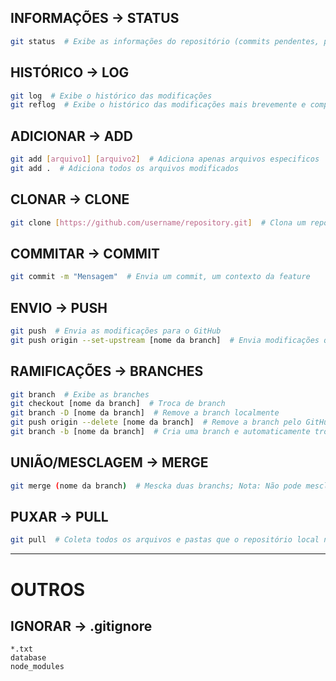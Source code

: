 ## INFORMAÇÕES -> STATUS
``` bash
git status  # Exibe as informações do repositório (commits pendentes, pushs, branch tual, etc)
```

## HISTÓRICO -> LOG
``` bash
git log  # Exibe o histórico das modificações
git reflog  # Exibe o histórico das modificações mais brevemente e compactado
```

## ADICIONAR -> ADD
``` bash
git add [arquivo1] [arquivo2]  # Adiciona apenas arquivos especificos
git add .  # Adiciona todos os arquivos modificados
```

## CLONAR -> CLONE
``` bash
git clone [https://github.com/username/repository.git]  # Clona um repositório
```

## COMMITAR -> COMMIT
``` bash
git commit -m "Mensagem"  # Envia um commit, um contexto da feature
```

## ENVIO -> PUSH
``` bash
git push  # Envia as modificações para o GitHub
git push origin --set-upstream [nome da branch]  # Envia modificações quando a branch não existe
```

## RAMIFICAÇÕES -> BRANCHES
``` bash
git branch  # Exibe as branches
git checkout [nome da branch]  # Troca de branch
git branch -D [nome da branch]  # Remove a branch localmente
git push origin --delete [nome da branch]  # Remove a branch pelo GitHub
git branch -b [nome da branch]  # Cria uma branch e automaticamente troca de branch
```

## UNIÃO/MESCLAGEM -> MERGE
``` bash
git merge (nome da branch)  # Mescka duas branchs; Nota: Não pode mesclar uma branch que você já está
```

## PUXAR -> PULL
``` bash
git pull  # Coleta todos os arquivos e pastas que o repositório local não possui
```

---

# OUTROS

## IGNORAR -> .gitignore
``` .gitignore
*.txt
database
node_modules
```
